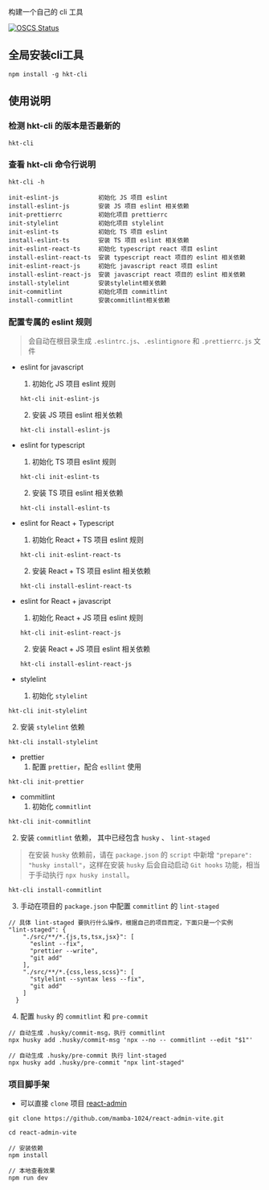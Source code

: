 构建一个自己的 cli 工具


[![OSCS Status](https://www.oscs1024.com/platform/badge/mamba-1024/first-rule.svg?size=small)](https://www.oscs1024.com/project/mamba-1024/first-rule?ref=badge_small)

## 全局安装cli工具

```
npm install -g hkt-cli

```

## 使用说明

### 检测 hkt-cli 的版本是否最新的

```
hkt-cli
```

### 查看 hkt-cli 命令行说明
```
hkt-cli -h

init-eslint-js           初始化 JS 项目 eslint
install-eslint-js        安装 JS 项目 eslint 相关依赖
init-prettierrc          初始化项目 prettierrc
init-stylelint           初始化项目 stylelint
init-eslint-ts           初始化 TS 项目 eslint
install-eslint-ts        安装 TS 项目 eslint 相关依赖
init-eslint-react-ts     初始化 typescript react 项目 eslint
install-eslint-react-ts  安装 typescript react 项目的 eslint 相关依赖
init-eslint-react-js     初始化 javascript react 项目 eslint
install-eslint-react-js  安装 javascript react 项目的 eslint 相关依赖
install-stylelint        安装stylelint相关依赖
init-commitlint          初始化项目 commitlint
install-commitlint       安装commitlint相关依赖
```


### 配置专属的 eslint 规则

> 会自动在根目录生成 `.eslintrc.js`、`.eslintignore` 和 `.prettierrc.js` 文件

- eslint for javascript
  1. 初始化 JS 项目 eslint 规则

  ```
  hkt-cli init-eslint-js
  ```
  2. 安装 JS 项目 eslint 相关依赖

  ```
  hkt-cli install-eslint-js
  ```
- eslint for typescript
  1. 初始化 TS 项目 eslint 规则

  ```
  hkt-cli init-eslint-ts
  ```
  2. 安装 TS 项目 eslint 相关依赖
  ```
  hkt-cli install-eslint-ts
  ```
- eslint for React + Typescript

  1. 初始化 React + TS 项目 eslint 规则
  ```
  hkt-cli init-eslint-react-ts
  ```
  2. 安装 React + TS 项目 eslint 相关依赖
  ```
  hkt-cli install-eslint-react-ts
  ```

- eslint for React + javascript

  1. 初始化 React + JS 项目 eslint 规则
  ```
  hkt-cli init-eslint-react-js
  ```
  2. 安装 React + JS 项目 eslint 相关依赖
  ```
  hkt-cli install-eslint-react-js
  ```

- stylelint
  1. 初始化 `stylelint`

```
hkt-cli init-stylelint
```
  2. 安装 `stylelint` 依赖

```
hkt-cli install-stylelint
```

- prettier
  1. 配置 `prettier`，配合 `esllint` 使用

```
hkt-cli init-prettier
```

- commitlint
  1. 初始化 `commitlint`

```
hkt-cli init-commitlint
```
  2. 安装 `commitlint` 依赖， 其中已经包含 `husky` 、 `lint-staged`

> 在安装 `husky` 依赖前，请在 `package.json` 的 `script` 中新增 `"prepare": "husky install"`，这样在安装 `husky` 后会自动启动 `Git hooks` 功能，相当于手动执行 `npx husky install`。

```
hkt-cli install-commitlint
```
  3. 手动在项目的 `package.json` 中配置 `commitlint` 的 `lint-staged`

```
// 具体 lint-staged 要执行什么操作，根据自己的项目而定，下面只是一个实例
"lint-staged": {
    "./src/**/*.{js,ts,tsx,jsx}": [
      "eslint --fix",
      "prettier --write",
      "git add"
    ],
    "./src/**/*.{css,less,scss}": [
      "stylelint --syntax less --fix",
      "git add"
    ]
  }
```
  4. 配置 `husky` 的 `commitlint` 和 `pre-commit`

```
// 自动生成 .husky/commit-msg，执行 commitlint
npx husky add .husky/commit-msg 'npx --no -- commitlint --edit "$1"'

// 自动生成 .husky/pre-commit 执行 lint-staged
npx husky add .husky/pre-commit "npx lint-staged"

```

### 项目脚手架

- 可以直接 `clone` 项目 [react-admin](https://github.com/mamba-1024/react-admin-vite)

```
git clone https://github.com/mamba-1024/react-admin-vite.git

cd react-admin-vite

// 安装依赖
npm install

// 本地查看效果
npm run dev 
```
